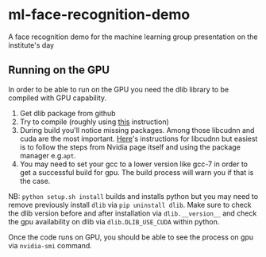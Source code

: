 # ml-face-recognition-demo
A face recognition demo for the machine learning group presentation on the institute's day

## Running on the GPU

In order to be able to run on the GPU you need the dlib library to be compiled with GPU capability.

1. Get dlib package from github
2. Try to compile (roughly using [this](https://stackoverflow.com/questions/51697468/how-to-check-if-dlib-is-using-gpu-or-not) instruction)
3. During build you'll notice missing packages. Among those libcudnn and cuda are the most important. [Here](https://gist.github.com/matheustguimaraes/43e0b65aa534db4df2918f835b9b361d)'s instructions for libcudnn but easiest is to follow the steps from Nvidia page itself and using the package manager e.g.`apt`.
4. You may need to set your gcc to a lower version like gcc-7 in order to get a successful build for gpu. The build process will warn you if that is the case.

NB: `python setup.sh install` builds and installs python but you may need to remove previously install `dlib` via `pip uninstall dlib`. Make sure to check the dlib version before and after installation via `dlib.__version__` and check the gpu availability on dlib via `dlib.DLIB_USE_CUDA` within python.

Once the code runs on GPU, you should be able to see the process on gpu via `nvidia-smi` command.
